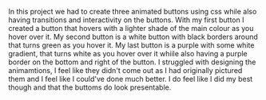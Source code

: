 In this project we had to create three animated buttons using css while also having transitions and interactivity on the buttons.
With my first button I created a button that hovers with a lighter shade of the main colour as you hover over it.
My second button is a white button with black borders around that turns green as you hover it.
My last button is a purple with some white gradient, that turns white as you hover over it whiile also having a purple border on the bottom and right of the button.
I struggled with designing the animamtions, I feel like they didn't come out as I had originally pictured them and I feel like I could've done much better. I do feel like I did my best though and that the buttoms do look presentable.              
